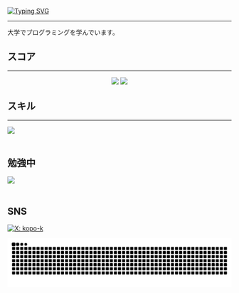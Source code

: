 
  [![Typing SVG](https://readme-typing-svg.demolab.com?lines=Hello,+I+am+kopo-k;Welcome+to+my+GitHub%21&center=true&vCenter=true&weight=600&size=30)](https://git.io/typing-svg)

---
大学でプログラミングを学んでいます。


## スコア
---
<p align="center">
  <img src="https://github-readme-stats.vercel.app/api/top-langs/?username=kopo-k&layout=compact&count_private=true&show_icons=true&theme=tokyonight&cache_seconds=1800" width="45%" />
  <img src="https://github-readme-stats.vercel.app/api?username=kopo-k&show_icons=true&theme=tokyonight&layout=default" width="45%" />
</p>


## スキル
---
<img src="https://skillicons.dev/icons?i=html,css,js,github,vscode,c" /> <br /><br />
  
## 勉強中

<img src="https://skillicons.dev/icons?i=react,typescript,mysql,firebase,vscode,github,cpp,aws," /> <br /><br />

## SNS

[![X: kopo-k](https://img.shields.io/twitter/follow/dsdhdh364192?style=social)](https://x.com/dsdhdh364192)


<picture>
  <source media="(prefers-color-scheme: dark)" srcset="https://raw.githubusercontent.com/kopo-k/kopo-k/output/github-snake-dark.svg" />
  <source media="(prefers-color-scheme: light)" srcset="https://raw.githubusercontent.com/kopo-k/kopo-k/output/github-snake.svg" />
  <img alt="github-snake" src="https://raw.githubusercontent.com/kopo-k/kopo-k/output/github-snake.svg" />
</picture>

